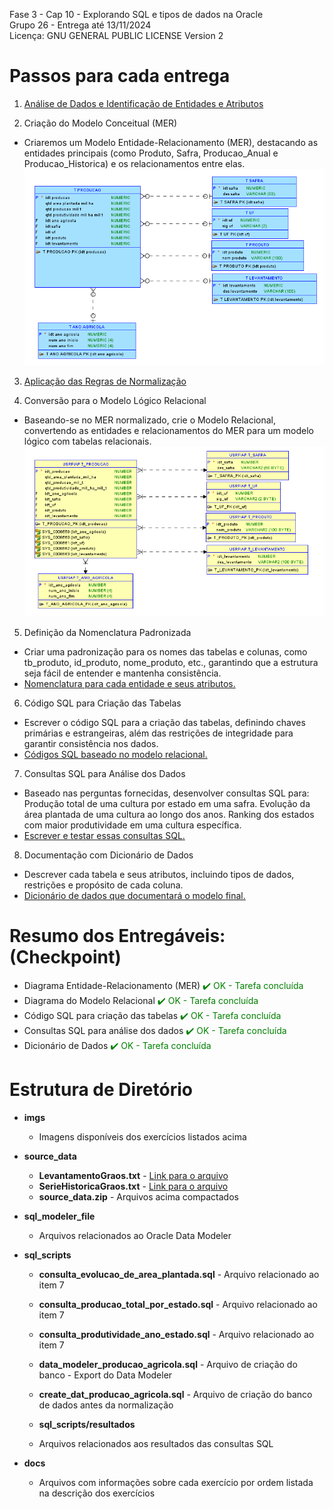 Fase 3 - Cap 10 - Explorando SQL e tipos de dados na Oracle  
Grupo 26 - Entrega até 13/11/2024  
Licença: GNU GENERAL PUBLIC LICENSE Version 2

# Passos para cada entrega

1.	[Análise de Dados e Identificação de Entidades e Atributos](https://github.com/RM559712/fase3_cap10/blob/main/docs/1_Analise_de_Dados_e_Ident_Entidades_Atrib.md)  
    
2.	Criação do Modelo Conceitual (MER)  
- Criaremos um Modelo Entidade-Relacionamento (MER), destacando as entidades principais (como Produto, Safra, Producao_Anual e Producao_Historica) 
  e os relacionamentos entre elas.  
    ![Diagrama MER](https://github.com/RM559712/fase3_cap10/blob/main/imgs/MER_Logical_Image_07Nov24v1.png)

3.	[Aplicação das Regras de Normalização](https://github.com/RM559712/fase3_cap10/blob/main/docs/3_Aplicando_Normalizacao.md)
   
4.	Conversão para o Modelo Lógico Relacional
- Baseando-se no MER normalizado, crie o Modelo Relacional, convertendo as entidades e relacionamentos do MER para um modelo lógico com tabelas relacionais.  
![Diagrama do Modelo Relacional](https://github.com/RM559712/fase3_cap10/blob/main/imgs/Relational_Image_07Nov24v1.png)  

5.	Definição da Nomenclatura Padronizada
- Criar uma padronização para os nomes das tabelas e colunas, como tb_produto, id_produto, nome_produto, etc., garantindo que a estrutura seja fácil de entender e   mantenha consistência.
- [Nomenclatura para cada entidade e seus atributos.](https://github.com/RM559712/fase3_cap10/blob/main/docs/5_Nomenclatura_Entidades_Atributos.md)

6.	Código SQL para Criação das Tabelas
- Escrever o código SQL para a criação das tabelas, definindo chaves primárias e estrangeiras, além das restrições de integridade para garantir consistência nos dados.
- [Códigos SQL baseado no modelo relacional.](https://github.com/RM559712/fase3_cap10/blob/main/sql_scripts/create_dat_producao_agricola.sql)

7.	Consultas SQL para Análise dos Dados  
- Baseado nas perguntas fornecidas, desenvolver consultas SQL para:
    Produção total de uma cultura por estado em uma safra.
    Evolução da área plantada de uma cultura ao longo dos anos.
    Ranking dos estados com maior produtividade em uma cultura específica.
- [Escrever e testar essas consultas SQL.](https://github.com/RM559712/fase3_cap10/blob/main/docs/7_Consultas_SQL_para_Analise_dos_Dados.md)

8.	Documentação com Dicionário de Dados
- Descrever cada tabela e seus atributos, incluindo tipos de dados, restrições e propósito de cada coluna.
- [Dicionário de dados que documentará o modelo final.](https://github.com/RM559712/fase3_cap10/blob/main/docs/8_Dicionario_de_Dados.md)

# Resumo dos Entregáveis:  (Checkpoint)
- Diagrama Entidade-Relacionamento (MER)  <span style="color: green;">✔️ OK - Tarefa concluída</span>
- Diagrama do Modelo Relacional  <span style="color: green;">✔️ OK - Tarefa concluída</span>
- Código SQL para criação das tabelas  <span style="color: green;">✔️ OK - Tarefa concluída</span>
- Consultas SQL para análise dos dados  <span style="color: green;">✔️ OK - Tarefa concluída</span>
- Dicionário de Dados  <span style="color: green;">✔️ OK - Tarefa concluída</span>

# **Estrutura de Diretório**

- **imgs**  
  - Imagens disponíveis dos exercícios listados acima

- **source_data**  
  - **LevantamentoGraos.txt** - [Link para o arquivo](https://portaldeinformacoes.conab.gov.br/downloads/arquivos/LevantamentoGraos.txt)  
  - **SerieHistoricaGraos.txt** - [Link para o arquivo](https://portaldeinformacoes.conab.gov.br/downloads/arquivos/SerieHistoricaGraos.txt)  
  - **source_data.zip** - Arquivos acima compactados

- **sql_modeler_file**  
  - Arquivos relacionados ao Oracle Data Modeler

- **sql_scripts**  
  - **consulta_evolucao_de_area_plantada.sql** - Arquivo relacionado ao item 7  
  - **consulta_producao_total_por_estado.sql** - Arquivo relacionado ao item 7  
  - **consulta_produtividade_ano_estado.sql** - Arquivo relacionado ao item 7  
  - **data_modeler_producao_agricola.sql** - Arquivo de criação do banco - Export do Data Modeler  
  - **create_dat_producao_agricola.sql** - Arquivo de criação do banco de dados antes da normalização

  - **sql_scripts/resultados**
  - Arquivos relacionados aos resultados das consultas SQL 

- **docs**  
  - Arquivos com informações sobre cada exercício por ordem listada na descrição dos exercícios  
